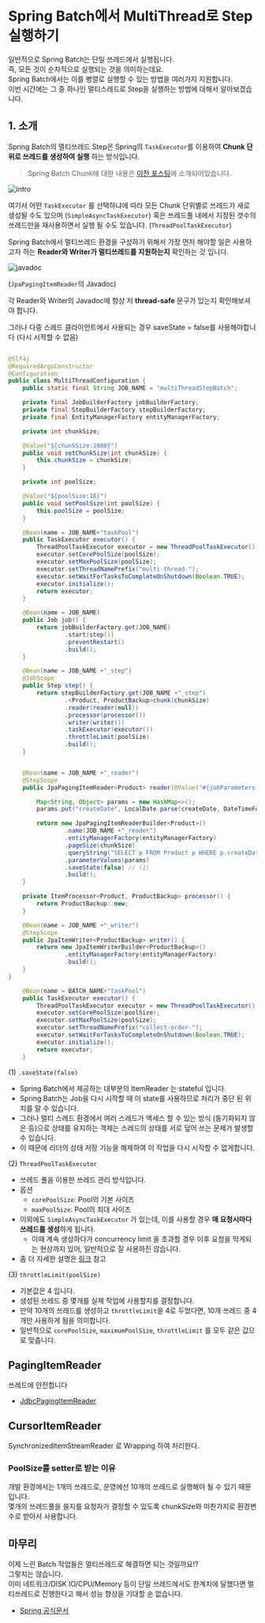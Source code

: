 # Spring Batch에서 MultiThread로 Step 실행하기

일반적으로 Spring Batch는 단일 쓰레드에서 실행됩니다.  
즉, 모든 것이 순차적으로 실행되는 것을 의미하는데요.  
Spring Batch에서는 이를 병렬로 실행할 수 있는 방법을 여러가지 지원합니다.  
이번 시간에는 그 중 하나인 멀티스레드로 Step을 실행하는 방법에 대해서 알아보겠습니다.  

## 1. 소개

Spring Batch의 멀티쓰레드 Step은 Spring의 ```TaskExecutor```를 이용하여 **Chunk 단위로 쓰레드를 생성하여 실행** 하는 방식입니다.  
  
> Spring Batch Chunk에 대한 내용은 [이전 포스팅](https://jojoldu.tistory.com/331)에 소개되어있습니다.

![intro](./images/intro.png)

여기서 어떤 ```TaskExecutor``` 를 선택하냐에 따라 모든 Chunk 단위별로 쓰레드가 새로 생성될 수도 있으며 (```SimpleAsyncTaskExecutor```) 혹은 쓰레드풀 내에서 지정된 갯수의 쓰레드만을 재사용하면서 실행 될 수도 있습니다. (```ThreadPoolTaskExecutor```)  
  
Spring Batch에서 멀티쓰레드 환경을 구성하기 위해서 가장 먼저 해야할 일은 사용하고자 하는 **Reader와 Writer가 멀티쓰레드를 지원하는지** 확인하는 것 입니다.  

![javadoc](./images/javadoc.png)

(```JpaPagingItemReader```의 Javadoc)  
  
각 Reader와 Writer의 Javadoc에 항상 저 **thread-safe** 문구가 있는지 확인해보셔야 합니다.  

그러나 다중 스레드 클라이언트에서 사용되는 경우 saveState = false를 사용해야합니다 (다시 시작할 수 없음)

```java

@Slf4j
@RequiredArgsConstructor
@Configuration
public class MultiThreadConfiguration {
    public static final String JOB_NAME = "multiThreadStepBatch";

    private final JobBuilderFactory jobBuilderFactory;
    private final StepBuilderFactory stepBuilderFactory;
    private final EntityManagerFactory entityManagerFactory;

    private int chunkSize;

    @Value("${chunkSize:1000}")
    public void setChunkSize(int chunkSize) {
        this.chunkSize = chunkSize;
    }

    private int poolSize;

    @Value("${poolSize:10}")
    public void setPoolSize(int poolSize) {
        this.poolSize = poolSize;
    }

    @Bean(name = JOB_NAME+"taskPool")
    public TaskExecutor executor() {
        ThreadPoolTaskExecutor executor = new ThreadPoolTaskExecutor();
        executor.setCorePoolSize(poolSize);
        executor.setMaxPoolSize(poolSize);
        executor.setThreadNamePrefix("multi-thread-");
        executor.setWaitForTasksToCompleteOnShutdown(Boolean.TRUE);
        executor.initialize();
        return executor;
    }

    @Bean(name = JOB_NAME)
    public Job job() {
        return jobBuilderFactory.get(JOB_NAME)
                .start(step())
                .preventRestart()
                .build();
    }

    @Bean(name = JOB_NAME +"_step")
    @JobScope
    public Step step() {
        return stepBuilderFactory.get(JOB_NAME +"_step")
                .<Product, ProductBackup>chunk(chunkSize)
                .reader(reader(null))
                .processor(processor())
                .writer(writer())
                .taskExecutor(executor())
                .throttleLimit(poolSize)
                .build();
    }


    @Bean(name = JOB_NAME +"_reader")
    @StepScope
    public JpaPagingItemReader<Product> reader(@Value("#{jobParameters[createDate]}") String createDate) {

        Map<String, Object> params = new HashMap<>();
        params.put("createDate", LocalDate.parse(createDate, DateTimeFormatter.ofPattern("yyyy-MM-dd")));

        return new JpaPagingItemReaderBuilder<Product>()
                .name(JOB_NAME +"_reader")
                .entityManagerFactory(entityManagerFactory)
                .pageSize(chunkSize)
                .queryString("SELECT p FROM Product p WHERE p.createDate =:createDate AND p.status =:status")
                .parameterValues(params)
                .saveState(false) // (1)
                .build();
    }

    private ItemProcessor<Product, ProductBackup> processor() {
        return ProductBackup::new;
    }

    @Bean(name = JOB_NAME +"_writer")
    @StepScope
    public JpaItemWriter<ProductBackup> writer() {
        return new JpaItemWriterBuilder<ProductBackup>()
                .entityManagerFactory(entityManagerFactory)
                .build();
    }
}
```

```java
    @Bean(name = BATCH_NAME+"taskPool")
    public TaskExecutor executor() {
        ThreadPoolTaskExecutor executor = new ThreadPoolTaskExecutor();
        executor.setCorePoolSize(poolSize);
        executor.setMaxPoolSize(poolSize);
        executor.setThreadNamePrefix("collect-order-");
        executor.setWaitForTasksToCompleteOnShutdown(Boolean.TRUE);
        executor.initialize();
        return executor;
    }
```

(1) ```.saveState(false)```

* Spring Batch에서 제공하는 대부분의 ItemReader 는 stateful 입니다. 
* Spring Batch는 Job을 다시 시작할 때 이 state를 사용하므로 처리가 중단 된 위치를 알 수 있습니다.  
* 그러나 멀티 스레드 환경에서 여러 스레드가 액세스 할 수 있는 방식 (동기화되지 않은 등)으로 상태를 유지하는 객체는 스레드의 상태를 서로 덮어 쓰는 문제가 발생할 수 있습니다. 
* 이 때문에 리더의 상태 저장 기능을 해제하여 이 작업을 다시 시작할 수 없게합니다.

(2) ```ThreadPoolTaskExecutor```

* 쓰레드 풀을 이용한 쓰레드 관리 방식입니다.
* 옵션
  * ```corePoolSize```: Pool의 기본 사이즈
  * ```maxPoolSize```: Pool의 최대 사이즈
* 이외에도 ```SimpleAsyncTaskExecutor``` 가 있는데, 이를 사용할 경우 **매 요청시마다 쓰레드를 생성**하게 됩니다.
  * 이때 계속 생성하다가 concurrency limit 을 초과할 경우 이후 요청을 막게되는 현상까지 있어, 일반적으로 잘 사용하진 않습니다.
* 좀 더 자세한 설명은 [링크](https://github.com/HomoEfficio/dev-tips/blob/master/Java-Spring%20Thread%20Programming%20%EA%B0%84%EB%8B%A8%20%EC%A0%95%EB%A6%AC.md#threadpoolexecutor) 참고

(3) ```throttleLimit(poolSize)```

* 기본값은 4 입니다.
* 생성된 쓰레드 중 몇개를 실제 작업에 사용할지를 결정합니다.
* 만약 10개의 쓰레드를 생성하고 ```throttleLimit```을 4로 두었다면, 10개 쓰레드 중 4개만 사용하게 됨을 의미합니다.
* 일반적으로 ```corePoolSize```, ```maximumPoolSize```, ```throttleLimit``` 를 모두 같은 값으로 맞춥니다.
  
## PagingItemReader

쓰레드에 안전합니다

* [JdbcPagingItemReader](https://docs.spring.io/spring-batch/docs/current/api/org/springframework/batch/item/database/JdbcPagingItemReader.html)

## CursorItemReader

SynchronizedItemStreamReader 로 Wrapping 하여 처리한다.

### PoolSize를 setter로 받는 이유

개발 환경에서는 1개의 쓰레드로, 운영에선 10개의 쓰레드로 실행해야 될 수 있기 때문입니다.  
몇개의 쓰레드풀을 쓸지를 요청자가 결정할 수 있도록 chunkSize와 마찬가지로 환경변수로 받아서 사용합니다.

## 마무리

이제 느린 Batch 작업들은 멀티쓰레드로 해결하면 되는 것일까요!?  
그렇지는 않습니다.  
이미 네트워크/DISK IO/CPU/Memory 등이 단일 쓰레드에서도 한계치에 달했다면 멀티쓰레드로 진행한다고 해서 성능 향상을 기대할 순 없습니다.  


* [Spring 공식문서](https://docs.spring.io/spring-batch/docs/current/reference/html/scalability.html#multithreadedStep)